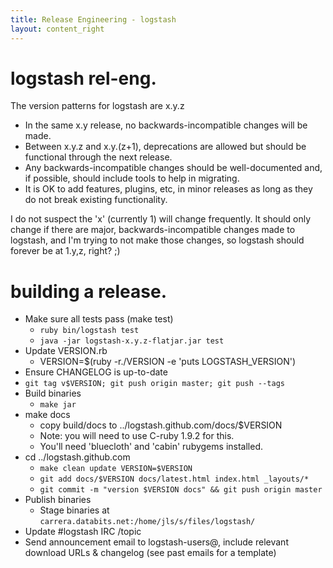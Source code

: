 ```yaml
---
title: Release Engineering - logstash
layout: content_right
---
```


# logstash rel-eng.

The version patterns for logstash are x.y.z

* In the same x.y release, no backwards-incompatible changes will be made.
* Between x.y.z and x.y.(z+1), deprecations are allowed but should be
  functional through the next release.
* Any backwards-incompatible changes should be well-documented and, if
  possible, should include tools to help in migrating.
* It is OK to add features, plugins, etc, in minor releases as long as they do
  not break existing functionality.

I do not suspect the 'x' (currently 1) will change frequently. It should only change
if there are major, backwards-incompatible changes made to logstash, and I'm
trying to not make those changes, so logstash should forever be at 1.y,z,
right? ;)

# building a release.

* Make sure all tests pass (make test)
  * `ruby bin/logstash test`
  * `java -jar logstash-x.y.z-flatjar.jar test`
* Update VERSION.rb
  * VERSION=$(ruby -r./VERSION -e 'puts LOGSTASH_VERSION')
* Ensure CHANGELOG is up-to-date
* `git tag v$VERSION; git push origin master; git push --tags`
* Build binaries
  * `make jar`
* make docs
  * copy build/docs to ../logstash.github.com/docs/$VERSION
  * Note: you will need to use C-ruby 1.9.2 for this.
  * You'll need 'bluecloth' and 'cabin' rubygems installed.
* cd ../logstash.github.com
  * `make clean update VERSION=$VERSION`
  * `git add docs/$VERSION docs/latest.html index.html _layouts/*`
  * `git commit -m "version $VERSION docs" && git push origin master`
* Publish binaries
  * Stage binaries at `carrera.databits.net:/home/jls/s/files/logstash/`
* Update #logstash IRC /topic
* Send announcement email to logstash-users@, include relevant download URLs &
  changelog (see past emails for a template)

